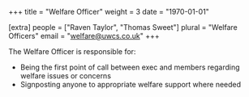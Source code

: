 +++
title = "Welfare Officer"
weight = 3
date = "1970-01-01"

[extra]
people = ["Raven Taylor", "Thomas Sweet"]
plural = "Welfare Officers"
email = "welfare@uwcs.co.uk"
+++

The Welfare Officer is responsible for:

- Being the first point of call between exec and members regarding welfare issues or concerns
- Signposting anyone to appropriate welfare support where needed